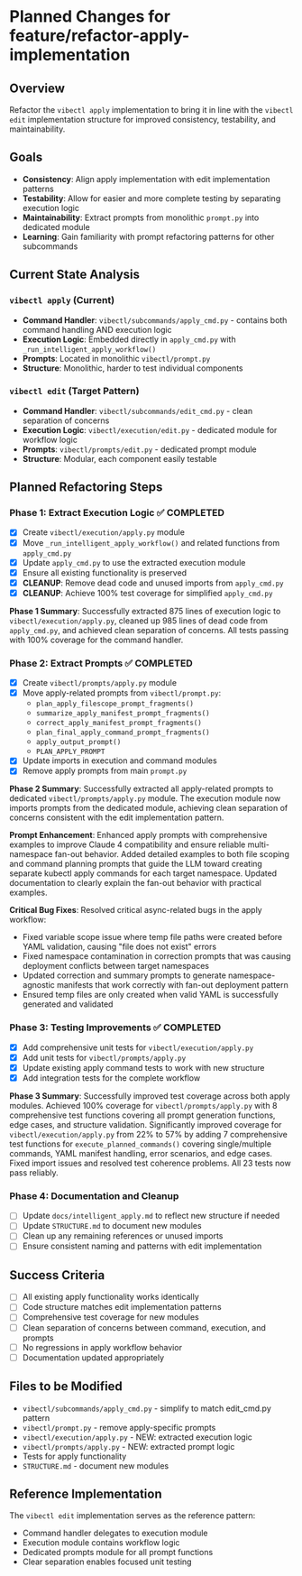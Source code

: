 # Planned Changes for feature/refactor-apply-implementation

## Overview
Refactor the `vibectl apply` implementation to bring it in line with the `vibectl edit` implementation structure for improved consistency, testability, and maintainability.

## Goals
- **Consistency**: Align apply implementation with edit implementation patterns
- **Testability**: Allow for easier and more complete testing by separating execution logic
- **Maintainability**: Extract prompts from monolithic `prompt.py` into dedicated module
- **Learning**: Gain familiarity with prompt refactoring patterns for other subcommands

## Current State Analysis

### `vibectl apply` (Current)
- **Command Handler**: `vibectl/subcommands/apply_cmd.py` - contains both command handling AND execution logic
- **Execution Logic**: Embedded directly in `apply_cmd.py` with `_run_intelligent_apply_workflow()`
- **Prompts**: Located in monolithic `vibectl/prompt.py`
- **Structure**: Monolithic, harder to test individual components

### `vibectl edit` (Target Pattern)
- **Command Handler**: `vibectl/subcommands/edit_cmd.py` - clean separation of concerns
- **Execution Logic**: `vibectl/execution/edit.py` - dedicated module for workflow logic
- **Prompts**: `vibectl/prompts/edit.py` - dedicated prompt module
- **Structure**: Modular, each component easily testable

## Planned Refactoring Steps

### Phase 1: Extract Execution Logic ✅ COMPLETED
- [x] Create `vibectl/execution/apply.py` module
- [x] Move `_run_intelligent_apply_workflow()` and related functions from `apply_cmd.py`
- [x] Update `apply_cmd.py` to use the extracted execution module
- [x] Ensure all existing functionality is preserved
- [x] **CLEANUP**: Remove dead code and unused imports from `apply_cmd.py`
- [x] **CLEANUP**: Achieve 100% test coverage for simplified `apply_cmd.py`

**Phase 1 Summary**: Successfully extracted 875 lines of execution logic to `vibectl/execution/apply.py`, cleaned up 985 lines of dead code from `apply_cmd.py`, and achieved clean separation of concerns. All tests passing with 100% coverage for the command handler.

### Phase 2: Extract Prompts ✅ COMPLETED
- [x] Create `vibectl/prompts/apply.py` module
- [x] Move apply-related prompts from `vibectl/prompt.py`:
  - `plan_apply_filescope_prompt_fragments()`
  - `summarize_apply_manifest_prompt_fragments()`
  - `correct_apply_manifest_prompt_fragments()`
  - `plan_final_apply_command_prompt_fragments()`
  - `apply_output_prompt()`
  - `PLAN_APPLY_PROMPT`
- [x] Update imports in execution and command modules
- [x] Remove apply prompts from main `prompt.py`

**Phase 2 Summary**: Successfully extracted all apply-related prompts to dedicated `vibectl/prompts/apply.py` module. The execution module now imports prompts from the dedicated module, achieving clean separation of concerns consistent with the edit implementation pattern.

**Prompt Enhancement**: Enhanced apply prompts with comprehensive examples to improve Claude 4 compatibility and ensure reliable multi-namespace fan-out behavior. Added detailed examples to both file scoping and command planning prompts that guide the LLM toward creating separate kubectl apply commands for each target namespace. Updated documentation to clearly explain the fan-out behavior with practical examples.

**Critical Bug Fixes**: Resolved critical async-related bugs in the apply workflow:
- Fixed variable scope issue where temp file paths were created before YAML validation, causing "file does not exist" errors
- Fixed namespace contamination in correction prompts that was causing deployment conflicts between target namespaces
- Updated correction and summary prompts to generate namespace-agnostic manifests that work correctly with fan-out deployment pattern
- Ensured temp files are only created when valid YAML is successfully generated and validated

### Phase 3: Testing Improvements ✅ COMPLETED
- [x] Add comprehensive unit tests for `vibectl/execution/apply.py`
- [x] Add unit tests for `vibectl/prompts/apply.py`
- [x] Update existing apply command tests to work with new structure
- [x] Add integration tests for the complete workflow

**Phase 3 Summary**: Successfully improved test coverage across both apply modules. Achieved 100% coverage for `vibectl/prompts/apply.py` with 8 comprehensive test functions covering all prompt generation functions, edge cases, and structure validation. Significantly improved coverage for `vibectl/execution/apply.py` from 22% to 57% by adding 7 comprehensive test functions for `execute_planned_commands()` covering single/multiple commands, YAML manifest handling, error scenarios, and edge cases. Fixed import issues and resolved test coherence problems. All 23 tests now pass reliably.

### Phase 4: Documentation and Cleanup
- [ ] Update `docs/intelligent_apply.md` to reflect new structure if needed
- [ ] Update `STRUCTURE.md` to document new modules
- [ ] Clean up any remaining references or unused imports
- [ ] Ensure consistent naming and patterns with edit implementation

## Success Criteria
- [ ] All existing apply functionality works identically
- [ ] Code structure matches edit implementation patterns
- [ ] Comprehensive test coverage for new modules
- [ ] Clean separation of concerns between command, execution, and prompts
- [ ] No regressions in apply workflow behavior
- [ ] Documentation updated appropriately

## Files to be Modified
- `vibectl/subcommands/apply_cmd.py` - simplify to match edit_cmd.py pattern
- `vibectl/prompt.py` - remove apply-specific prompts
- `vibectl/execution/apply.py` - NEW: extracted execution logic
- `vibectl/prompts/apply.py` - NEW: extracted prompt logic
- Tests for apply functionality
- `STRUCTURE.md` - document new modules

## Reference Implementation
The `vibectl edit` implementation serves as the reference pattern:
- Command handler delegates to execution module
- Execution module contains workflow logic
- Dedicated prompts module for all prompt functions
- Clear separation enables focused unit testing

